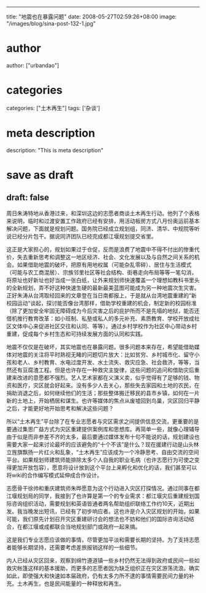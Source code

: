 
---
title: "地震也在暴露问题"
date: 2008-05-27T02:59:26+08:00
image: "/images/blog/sina-post-132-1.jpg"
# author
author: ["urbandao"]
# categories
categories: ["土木再生"]
tags: ['杂谈']
# meta description
description: "This is meta description"
# save as draft
draft: false
---

周日朱涛特地从香港过来，和深圳这边的志愿者商谈土木再生行动。他列了个表格来说明，临时和过渡安置工作政府已经有安排，用活动板房方式八月份奥运前基本解决问题，下面就是规划问题。国务院已经成立规划组，同济、清华、中规院等听说已经分片包干。据说同济团队已经完成都江堰规划提交省里。

这正是大家担心的，规划如果过于仓促，反而是浪费了地震中不得不付出的惨重代价，失去重新思考和调整这一地区经济、社会、文化发展以及与自然之间关系的机会。如果借助地震的破坏，把原有用地权属（可能杂乱零碎）、居住与生活模式（可能与农工商混居）、宗族邻里社区等社会结构、街巷走向布局等等一笔勾消，将原址也好新址也好当成一张白纸，让外来规划师快速覆盖一个理想如教科书里头的全新规划，弄不好这种快速生硬的最新最美蓝图可能成为另一种地震次生灾害。正好朱涛从台湾取经回来的文章登在当日南都报上，于是就从台湾地震重建的“新校园运动”谈起，探讨能否像台湾那样，借助学校重建的机会，制定新的校园标准（除了更加安全牢固无障碍成为今后灾害之后的庇护所而不是先塌的地狱，能否还借机推行教育改革：如小班制、私塾或私人的多元补充、素质教育、学校开放成社区文体中心来促进社区交往和认同、等等）。通过乡村学校作为社区中心带动乡村重建，促成每个乡村生态和可持续发展方面的认同和实践。

地震不仅仅是在破坏，其实地震也在暴露问题。很多问题本来存在，希望能借助媒体对地震的关注将平时熟视无睹的问题切片放大：比如贫穷、乡村城市化、留守小孩和老人、乡村教育、水电过度开发、水土流失、救灾应急、社会救济，等等，当然还有豆腐渣工程。但是也许存在一种救灾主旋律，这些问题的追问和借助灾后重建来改进的意愿都不强烈。艺人艺术家都在义演义卖，似乎觉得有了足够的钱、物资和医疗，灾区就会好起来。没有多少人去关心，那些失去家园和土地的农民，在捐助消退之后，如何继续他们的生活；那些整体搬迁移民的县市乡镇，如何在一片新的土地上，开始栖居和谋生。也许等媒体的焦点从废墟回到鸟巢，灾区回归平静之后，才能更好地开始思考和解决这些问题？

所以“土木再生”平台除了在专业志愿者与灾区需求之间提供信息交流，更重要的是要通过集思广益方式为灾区重建提供案例库和思想库。再简单一些，就像心理辅导由于似是而非参差不齐的太多，最后要通过媒体发布十句不能说的话，规划建设也需要大家一起来讨论最坏的应该避免的“十个不该”是什么？现在援建行动是山头林立旌旗飘扬一片红火和乱象，“土木再生”应该成为一个冷静思考、自由交流的空间平台。如果规划师建筑师能排除太多个人自我的职业毛病（也许志愿行为可使之变得更加开放包容），愿意将设计放到这个平台上来孵化和优化的话，我们甚至可以将wiki的合作编写模式延伸成合作设计。

志愿骨干徐帅和重庆建筑师朱晔愿意为这个行动进入灾区打探情况。通过同事在都江堰规划局的同学，我接到了也许算是第一个的专业需求：都江堰灾后重建规划国际咨询组织活动，需要规划和英语皆通者两名帮助组织联络工作约10天，近期出发。我当晚发出短讯，已经有了初步响应者。这也许是介入灾区规划的开始，如果可能，我们原先计划召开灾区重建研讨会的想法也不妨和他们的国际咨询活动结合，在都江堰或成都联合当地规划部门或政府一起来搞。

这是我们专业志愿应该做的事情，尽管更加平淡和需要长期的坚持。为了支持志愿者能够长期坚持，还需要考虑差旅报销这样的一些细节。

内人已经从灾区回来，观察到绵竹遵道镇一些乡村仍然无法得到政府或民间一些如救灾帐篷这样的基本援助，而更多的志愿者因为缺乏组织正在灾区游荡流浪。确实如此，即使强大和快速如本届政府，仍有太多力所不逮的事情需要民间力量的补充。土木再生，也是民间能量的一种释放和再生。
